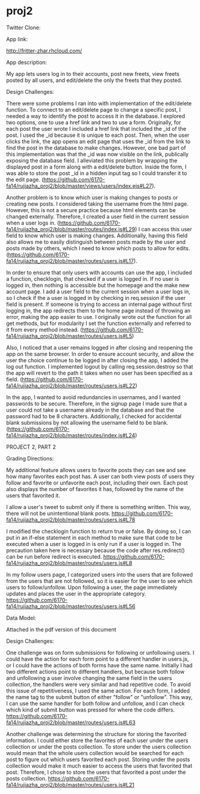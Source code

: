 proj2
=====

Twitter Clone: 

App link: 

http://fritter-zhar.rhcloud.com/

App description: 

My app lets users log in to their accounts, post new freets, view freets posted by all users, and edit/delete the only the freets that they posted. 

Design Challenges:

There were some problems I ran into with implementation of the edit/delete function. To connect to an edit/delete page to change a specific post, I needed a way to identify the post to access it in the database. I explored two options, one to use a href link and two to use a form. Originally, for each post the user wrote I included a href link that included the _id of the post. I used the _id because it is unique to each post. Then, when the user clicks the link, the app opens an edit page that uses the _id from the link to find the post in the database to make changes. However, one bad part of this implementation was that the _id was now visible on the link, publically exposing the database field. I alleviated this problem by wrapping the displayed post in a form along with a edit/delete button. Inside the form, I was able to store the post _id in a hidden input tag so I could transfer it to the edit page. (https://github.com/6170-fa14/rujiazha_proj2/blob/master/views/users/index.ejs#L27). 

Another problem is to know which user is making changes to posts or creating new posts. I considered taking the username from the html page. However, this is not a secure practice because html elements can be changed externally. Therefore, I created a user field in the current session when a user logs in. (https://github.com/6170-fa14/rujiazha_proj2/blob/master/routes/index.js#L29) I can access this user field to know which user is making changes. Additionally, having this field also allows me to easily distinguish between posts made by the user and posts made by others, which I need to know which posts to allow for edits. (https://github.com/6170-fa14/rujiazha_proj2/blob/master/routes/users.js#L17). 

In order to ensure that only users with accounts can use the app, I included a function, checklogin, that checked if a user is logged in. If no user is logged in, then nothing is accessible but the homepage and the make new account page. I add a user field to the current session when a user logs in, so I check if the a user is logged in by checking in req.session if the user field is present. If someone is trying to access an internal page without first logging in, the app redirects them to the home page instead of throwing an error, making the app easier to use. I originally wrote out the function for all get methods, but for modularity I set the function externally and referred to it from every method instead. (https://github.com/6170-fa14/rujiazha_proj2/blob/master/routes/users.js#L5)

Also, I noticed that a user remains logged in after closing and reopening the app on the same browser. In order to ensure account security, and allow the user the choice continue to be logged in after closing the app, I added the log out function. I implemented logout by calling req.session.destroy so that the app will revert to the path it takes when no user has been specified as a field. (https://github.com/6170-fa14/rujiazha_proj2/blob/master/routes/users.js#L22)

In the app, I wanted to avoid redundancies in usernames, and I wanted passwords to be secure. Therefore, in the signup page I made sure that a user could not take a username already in the database and that the password had to be 8 characters. Additionally, I checked for accidental blank submissions by not allowing the username field to be blank. (https://github.com/6170-fa14/rujiazha_proj2/blob/master/routes/index.js#L24)

PROJECT 2, PART 2

Grading Directions: 

My additional feature allows users to favorite posts they can see and see how many favorites each post has. A user can both view posts of users they follow and favorite or unfavorite each post, including their own. Each post also displays the number of favorites it has, followed by the name of the users that favorited it. 

I allow a user's tweet to submit only if there is something written. This way, there will not be unintentional blank posts. https://github.com/6170-fa14/rujiazha_proj2/blob/master/routes/users.js#L78

I modified the checklogin function to return true or false. By doing so, I can put in an if-else statement in each method to make sure that code to be executed when a user is logged in is only run if a user is logged in. The precaution taken here is necessary because the code after res.redirect() can be run before redirect is executed. https://github.com/6170-fa14/rujiazha_proj2/blob/master/routes/users.js#L8

In my follow users page, I categorized users into the users that are followed from the users that are not followed, so it is easier for the user to see which users to follow/unfollow. Upon following a user, the page immediately updates and places the user in the appropriate category. https://github.com/6170-fa14/rujiazha_proj2/blob/master/routes/users.js#L56

Data Model:

Attached in the pdf version of this document 

Design Challenges:

One challenge was on form submissions for following or unfollowing users. I could have the action for each form point to a different handler in users.js, or I could have the actions of both forms have the same name. Initially I had two different actions point to different handlers, but because both follow and unfollowing a user involve changing the same field in the users collection, the handlers were very similar and had repetitive code. To avoid this issue of repetitiveness, I used the same action. For each form, I added the name tag to the submit button of either "follow" or "unfollow". This way, I can use the same handler for both follow and unfollow, and I can check which kind of submit button was pressed for where the code differs.
https://github.com/6170-fa14/rujiazha_proj2/blob/master/routes/users.js#L63

Another challenge was determining the structure for storing the favorited information. I could either store the favorites of each user under the users collection or under the posts collection. To store under the users collection would mean that the whole users collection would be searched for each post to figure out which users favorited each post. Storing under the posts collection would make it much easier to access the users that favorited that post. Therefore, I chose to store the users that favorited a post under the posts collection. https://github.com/6170-fa14/rujiazha_proj2/blob/master/routes/users.js#L21 